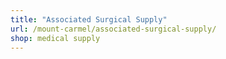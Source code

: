 ```yaml
---
title: "Associated Surgical Supply"
url: /mount-carmel/associated-surgical-supply/
shop: medical supply
---
```

